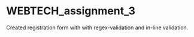 # WEBTECH_assignment_3
Created registration form with with regex-validation and in-line validation.
